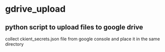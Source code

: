 # gdrive_upload
## python script to upload files to google drive
  collect ckient_secrets.json file from google console and place it in the same directory
